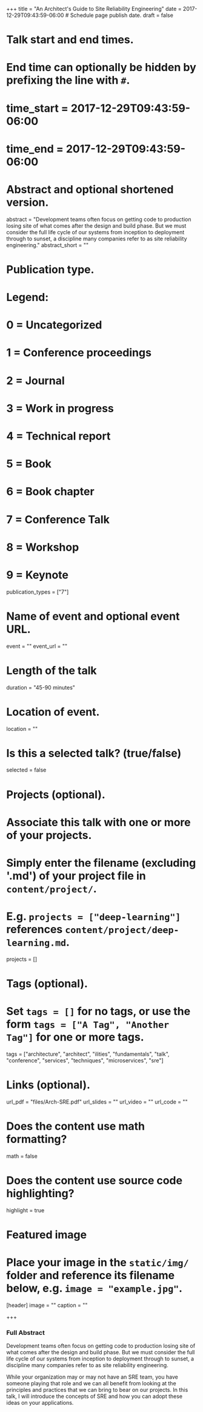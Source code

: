 +++
title = "An Architect's Guide to Site Reliability Engineering"
date = 2017-12-29T09:43:59-06:00  # Schedule page publish date.
draft = false

# Talk start and end times.
#   End time can optionally be hidden by prefixing the line with `#`.
# time_start = 2017-12-29T09:43:59-06:00
# time_end = 2017-12-29T09:43:59-06:00

# Abstract and optional shortened version.
abstract = "Development teams often focus on getting code to production losing site of what comes after the design and build phase. But we must consider the full life cycle of our systems from inception to deployment through to sunset, a discipline many companies refer to as site reliability engineering."
abstract_short = ""

# Publication type.
# Legend:
# 0 = Uncategorized
# 1 = Conference proceedings
# 2 = Journal
# 3 = Work in progress
# 4 = Technical report
# 5 = Book
# 6 = Book chapter
# 7 = Conference Talk
# 8 = Workshop  
# 9 = Keynote  

publication_types = ["7"]

# Name of event and optional event URL.
event = ""
event_url = ""

# Length of the talk
duration = "45-90 minutes"

# Location of event.
location = ""

# Is this a selected talk? (true/false)
selected = false

# Projects (optional).
#   Associate this talk with one or more of your projects.
#   Simply enter the filename (excluding '.md') of your project file in `content/project/`.
#   E.g. `projects = ["deep-learning"]` references `content/project/deep-learning.md`.
projects = []

# Tags (optional).
#   Set `tags = []` for no tags, or use the form `tags = ["A Tag", "Another Tag"]` for one or more tags.
tags = ["architecture", "architect", "ilities", "fundamentals", "talk", "conference", "services", "techniques", "microservices", "sre"]

# Links (optional).
url_pdf = "files/Arch-SRE.pdf"
url_slides = ""
url_video = ""
url_code = ""

# Does the content use math formatting?
math = false

# Does the content use source code highlighting?
highlight = true

# Featured image
# Place your image in the `static/img/` folder and reference its filename below, e.g. `image = "example.jpg"`.
[header]
image = ""
caption = ""

+++
### Full Abstract
Development teams often focus on getting code to production losing site of what comes after the design and build phase. But we must consider the full life cycle of our systems from inception to deployment through to sunset, a discipline many companies refer to as site reliability engineering.

While your organization may or may not have an SRE team, you have someone playing that role and we can all benefit from looking at the principles and practices that we can bring to bear on our projects. In this talk, I will introduce the concepts of SRE and how you can adopt these ideas on your applications.
